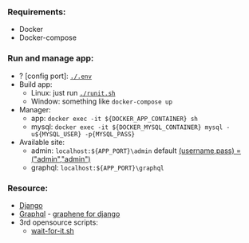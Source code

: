 ### Requirements: 
* Docker
* Docker-compose
### Run and manage app:
* ? [config port]: [```./.env```](./.env)
* Build app:
  - Linux: just run [```./runit.sh```](./runit.sh)
  - Window: something like ```docker-compose up```
* Manager:
  - app: ```docker exec -it ${DOCKER_APP_CONTAINER} sh```
  - mysql: ```docker exec -it ${DOCKER_MYSQL_CONTAINER} mysql -u${MYSQL_USER} -p{MYSQL_PASS}```
* Available site:
  - admin: ```localhost:${APP_PORT}\admin``` default [(username,pass) = ("admin","admin")](./scripts/startserver.sh)
  - graphql: ```localhost:${APP_PORT}\graphql```

### Resource:
* [Django](https://docs.djangoproject.com/)
* [Graphql](https://graphql.org/) - [graphene for django](https://docs.graphene-python.org/projects/django/en/latest/)
* 3rd opensource scripts:
  * [wait-for-it.sh](https://github.com/vishnubob/wait-for-it)